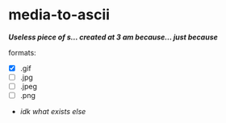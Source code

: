 # media-to-ascii

***Useless piece of s... created at 3 am because... just because***

formats:
- [x] .gif
- [ ] .jpg
- [ ] .jpeg
- [ ] .png
- *idk what exists else*
